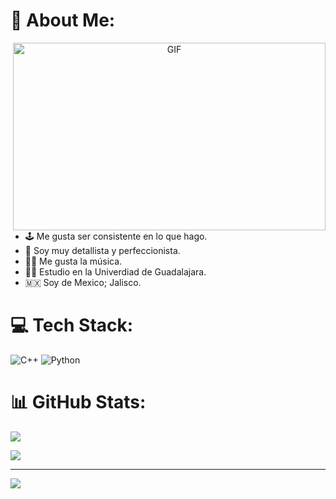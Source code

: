 
# 💫 About Me:
<a target="_blank" align="center">
  <img align="right" top="500" height="300" width="500" alt="GIF" src="https://livewallpaperpc.com/file/Matrix-Hacker.gif">
</a>

- 🕹️ Me gusta ser consistente en lo que hago.<br>
- 📜 Soy muy detallista y perfeccionista.<br>
- 🎵🎼 Me gusta la música.<br>
- 👨‍💻 Estudio en la Univerdiad de Guadalajara.<br>
- 🇲🇽 Soy de Mexico; Jalisco.<br>


# 💻 Tech Stack:
![C++](https://img.shields.io/badge/c++-%2300599C.svg?style=for-the-badge&logo=c%2B%2B&logoColor=white) ![Python](https://img.shields.io/badge/python-3670A0?style=for-the-badge&logo=python&logoColor=ffdd54)
# 📊 GitHub Stats:
![](https://github-readme-stats.vercel.app/api?username=AngelSH10004&theme=omni&hide_border=true&include_all_commits=false&count_private=false)<br/>

![](https://github-readme-stats.vercel.app/api/top-langs/?username=AngelSH10004&theme=omni&hide_border=true&include_all_commits=false&count_private=false&layout=compact)

---
[![](https://visitcount.itsvg.in/api?id=AngelSH10004&label=Profile%20Views&color=0&icon=5&pretty=true)](https://visitcount.itsvg.in)

<!-- Proudly created with GPRM ( https://gprm.itsvg.in ) -->
